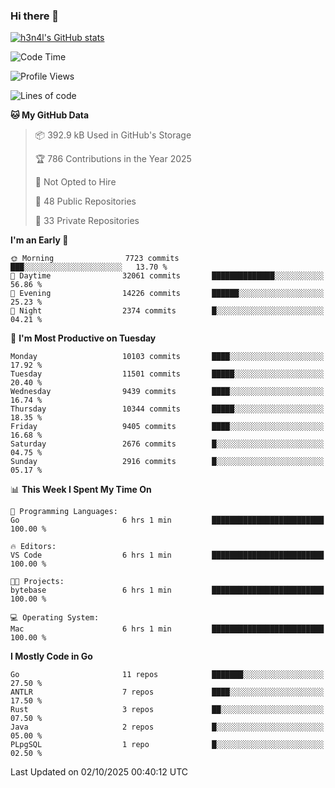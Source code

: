 ### Hi there 👋

[![h3n4l's GitHub stats](https://github-readme-stats.vercel.app/api?username=h3n4l&count_private=true&show_icons=true&theme=radical)](https://github.com/h3n4l/github-readme-stats)

<!--START_SECTION:waka-->
![Code Time](http://img.shields.io/badge/Code%20Time-2%2C313%20hrs%2053%20mins-blue)

![Profile Views](http://img.shields.io/badge/Profile%20Views-0-blue)

![Lines of code](https://img.shields.io/badge/From%20Hello%20World%20I%27ve%20Written-21.7%20million%20lines%20of%20code-blue)

**🐱 My GitHub Data** 

> 📦 392.9 kB Used in GitHub's Storage 
 > 
> 🏆 786 Contributions in the Year 2025
 > 
> 🚫 Not Opted to Hire
 > 
> 📜 48 Public Repositories 
 > 
> 🔑 33 Private Repositories 
 > 
**I'm an Early 🐤** 

```text
🌞 Morning                7723 commits        ███░░░░░░░░░░░░░░░░░░░░░░   13.70 % 
🌆 Daytime                32061 commits       ██████████████░░░░░░░░░░░   56.86 % 
🌃 Evening                14226 commits       ██████░░░░░░░░░░░░░░░░░░░   25.23 % 
🌙 Night                  2374 commits        █░░░░░░░░░░░░░░░░░░░░░░░░   04.21 % 
```
📅 **I'm Most Productive on Tuesday** 

```text
Monday                   10103 commits       ████░░░░░░░░░░░░░░░░░░░░░   17.92 % 
Tuesday                  11501 commits       █████░░░░░░░░░░░░░░░░░░░░   20.40 % 
Wednesday                9439 commits        ████░░░░░░░░░░░░░░░░░░░░░   16.74 % 
Thursday                 10344 commits       █████░░░░░░░░░░░░░░░░░░░░   18.35 % 
Friday                   9405 commits        ████░░░░░░░░░░░░░░░░░░░░░   16.68 % 
Saturday                 2676 commits        █░░░░░░░░░░░░░░░░░░░░░░░░   04.75 % 
Sunday                   2916 commits        █░░░░░░░░░░░░░░░░░░░░░░░░   05.17 % 
```


📊 **This Week I Spent My Time On** 

```text
💬 Programming Languages: 
Go                       6 hrs 1 min         █████████████████████████   100.00 % 

🔥 Editors: 
VS Code                  6 hrs 1 min         █████████████████████████   100.00 % 

🐱‍💻 Projects: 
bytebase                 6 hrs 1 min         █████████████████████████   100.00 % 

💻 Operating System: 
Mac                      6 hrs 1 min         █████████████████████████   100.00 % 
```

**I Mostly Code in Go** 

```text
Go                       11 repos            ███████░░░░░░░░░░░░░░░░░░   27.50 % 
ANTLR                    7 repos             ████░░░░░░░░░░░░░░░░░░░░░   17.50 % 
Rust                     3 repos             ██░░░░░░░░░░░░░░░░░░░░░░░   07.50 % 
Java                     2 repos             █░░░░░░░░░░░░░░░░░░░░░░░░   05.00 % 
PLpgSQL                  1 repo              █░░░░░░░░░░░░░░░░░░░░░░░░   02.50 % 
```




 Last Updated on 02/10/2025 00:40:12 UTC
<!--END_SECTION:waka-->

